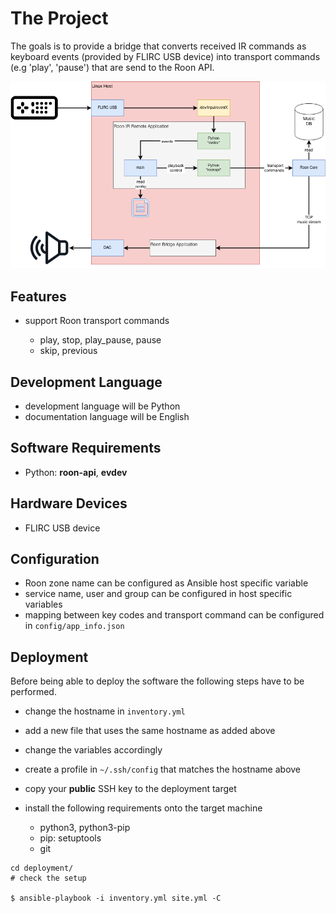 
# The Project

The goals is to provide a bridge that converts received IR commands
 as keyboard events (provided by FLIRC USB device) into transport
 commands (e.g 'play', 'pause') that are send to the Roon API.

![architecture overview](documentation/overview.png)

## Features

* support Roon transport commands

    - play, stop, play_pause, pause
    - skip, previous

## Development Language

* development language will be Python
* documentation language will be English

## Software Requirements

- Python: __roon-api__, __evdev__

## Hardware Devices

- FLIRC USB device

## Configuration

- Roon zone name can be configured as Ansible host specific variable
- service name, user and group can be configured in host specific variables
- mapping between key codes and transport command can be configured
  in `config/app_info.json`

## Deployment

Before being able to deploy the software the following steps have
to be performed.

- change the hostname in `inventory.yml`
- add a new file that uses the same hostname as added above
- change the variables accordingly
- create a profile in `~/.ssh/config` that matches the hostname above
- copy your __public__ SSH key to the deployment target
- install the following requirements onto the target machine

    * python3, python3-pip
    * pip: setuptools
    * git

```shell script
cd deployment/
# check the setup

$ ansible-playbook -i inventory.yml site.yml -C
```
